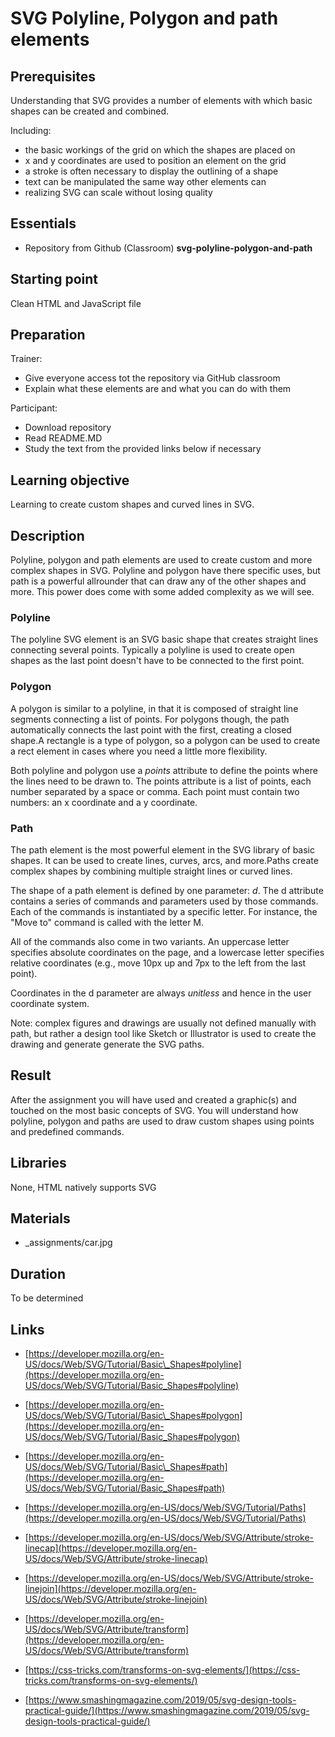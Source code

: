 # SVG Polyline, Polygon and path elements

## Prerequisites

Understanding that SVG provides a number of elements with which basic shapes can be created and combined.

Including:

- the basic workings of the grid on which the shapes are placed on
- x and y coordinates are used to position an element on the grid
- a stroke is often necessary to display the outlining of a shape
- text can be manipulated the same way other elements can
- realizing SVG can scale without losing quality

## Essentials

- Repository from Github (Classroom) **svg-polyline-polygon-and-path**

## Starting point

Clean HTML and JavaScript file

## Preparation

Trainer:

- Give everyone access tot the repository via GitHub classroom
- Explain what these elements are and what you can do with them

Participant:

- Download repository
- Read README.MD
- Study the text from the provided links below if necessary

## Learning objective

Learning to create custom shapes and curved lines in SVG.

## Description

Polyline, polygon and path elements are used to create custom and more complex shapes in SVG. Polyline and polygon have there specific uses, but path is a powerful allrounder that can draw any of the other shapes and more. This power does come with some added complexity as we will see.

### Polyline

The polyline SVG element is an SVG basic shape that creates straight lines connecting several points. Typically a polyline is used to create open shapes as the last point doesn&#39;t have to be connected to the first point.

### Polygon

A polygon is similar to a polyline, in that it is composed of straight line segments connecting a list of points. For polygons though, the path automatically connects the last point with the first, creating a closed shape.A rectangle is a type of polygon, so a polygon can be used to create a rect element in cases where you need a little more flexibility.

Both polyline and polygon use a _points_ attribute to define the points where the lines need to be drawn to. The points attribute is a list of points, each number separated by a space or comma. Each point must contain two numbers: an x coordinate and a y coordinate.

### Path

The path element is the most powerful element in the SVG library of basic shapes. It can be used to create lines, curves, arcs, and more.Paths create complex shapes by combining multiple straight lines or curved lines.

The shape of a path element is defined by one parameter: _d_. The d attribute contains a series of commands and parameters used by those commands. Each of the commands is instantiated by a specific letter. For instance, the &quot;Move to&quot; command is called with the letter M.

All of the commands also come in two variants. An uppercase letter specifies absolute coordinates on the page, and a lowercase letter specifies relative coordinates (e.g., move 10px up and 7px to the left from the last point).

Coordinates in the d parameter are always _unitless_ and hence in the user coordinate system.

Note: complex figures and drawings are usually not defined manually with path, but rather a design tool like Sketch or Illustrator is used to create the drawing and generate generate the SVG paths.

## Result

After the assignment you will have used and created a graphic(s) and touched on the most basic concepts of SVG. You will understand how polyline, polygon and paths are used to draw custom shapes using points and predefined commands.

## Libraries

None, HTML natively supports SVG

## Materials

- _assignments/car.jpg

## Duration
To be determined

## Links

- [https://developer.mozilla.org/en-US/docs/Web/SVG/Tutorial/Basic\_Shapes#polyline](https://developer.mozilla.org/en-US/docs/Web/SVG/Tutorial/Basic_Shapes#polyline)
- [https://developer.mozilla.org/en-US/docs/Web/SVG/Tutorial/Basic\_Shapes#polygon](https://developer.mozilla.org/en-US/docs/Web/SVG/Tutorial/Basic_Shapes#polygon)
- [https://developer.mozilla.org/en-US/docs/Web/SVG/Tutorial/Basic\_Shapes#path](https://developer.mozilla.org/en-US/docs/Web/SVG/Tutorial/Basic_Shapes#path)
- [https://developer.mozilla.org/en-US/docs/Web/SVG/Tutorial/Paths](https://developer.mozilla.org/en-US/docs/Web/SVG/Tutorial/Paths)
- [https://developer.mozilla.org/en-US/docs/Web/SVG/Attribute/stroke-linecap](https://developer.mozilla.org/en-US/docs/Web/SVG/Attribute/stroke-linecap)
- [https://developer.mozilla.org/en-US/docs/Web/SVG/Attribute/stroke-linejoin](https://developer.mozilla.org/en-US/docs/Web/SVG/Attribute/stroke-linejoin)
- [https://developer.mozilla.org/en-US/docs/Web/SVG/Attribute/transform](https://developer.mozilla.org/en-US/docs/Web/SVG/Attribute/transform)

- [https://css-tricks.com/transforms-on-svg-elements/](https://css-tricks.com/transforms-on-svg-elements/)
- [https://www.smashingmagazine.com/2019/05/svg-design-tools-practical-guide/](https://www.smashingmagazine.com/2019/05/svg-design-tools-practical-guide/)